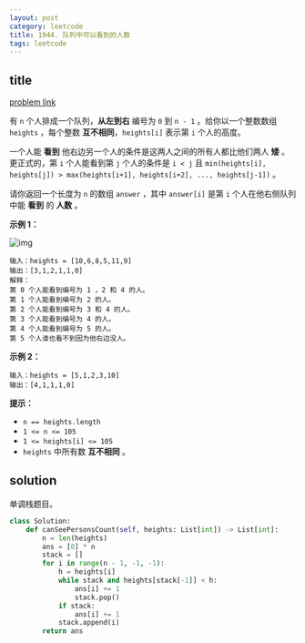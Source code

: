 ```yaml
---
layout: post
category: leetcode
title: 1944. 队列中可以看到的人数
tags: leetcode
---
```

## title
[problem link](https://leetcode-cn.com/problems/number-of-visible-people-in-a-queue/)

有 `n` 个人排成一个队列，**从左到右** 编号为 `0` 到 `n - 1` 。给你以一个整数数组 `heights` ，每个整数 **互不相同**，`heights[i]` 表示第 `i` 个人的高度。

一个人能 **看到** 他右边另一个人的条件是这两人之间的所有人都比他们两人 **矮** 。更正式的，第 `i` 个人能看到第 `j` 个人的条件是 `i < j` 且 `min(heights[i], heights[j]) > max(heights[i+1], heights[i+2], ..., heights[j-1])` 。

请你返回一个长度为 `n` 的数组 `answer` ，其中 `answer[i]` 是第 `i` 个人在他右侧队列中能 **看到** 的 **人数** 。

 

**示例 1：**

![img](https://cdn.jsdelivr.net/gh/mafulong/mdPic@vv10/img/202508301530770.jpg)

```
输入：heights = [10,6,8,5,11,9]
输出：[3,1,2,1,1,0]
解释：
第 0 个人能看到编号为 1 ，2 和 4 的人。
第 1 个人能看到编号为 2 的人。
第 2 个人能看到编号为 3 和 4 的人。
第 3 个人能看到编号为 4 的人。
第 4 个人能看到编号为 5 的人。
第 5 个人谁也看不到因为他右边没人。
```

**示例 2：**

```
输入：heights = [5,1,2,3,10]
输出：[4,1,1,1,0]
```

 

**提示：**

- `n == heights.length`
- `1 <= n <= 105`
- `1 <= heights[i] <= 105`
- `heights` 中所有数 **互不相同** 。

## solution

单调栈题目。

```python
class Solution:
    def canSeePersonsCount(self, heights: List[int]) -> List[int]:
        n = len(heights)
        ans = [0] * n
        stack = []
        for i in range(n - 1, -1, -1):
            h = heights[i]
            while stack and heights[stack[-1]] < h:
                ans[i] += 1
                stack.pop()
            if stack:
                ans[i] += 1
            stack.append(i)
        return ans
```

